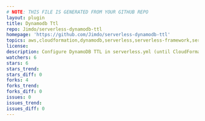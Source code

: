 ```yaml
---
# NOTE: THIS FILE IS GENERATED FROM YOUR GITHUB REPO
layout: plugin
title: Dynamodb Ttl
repo: Jimdo/serverless-dynamodb-ttl
homepage: 'https://github.com/Jimdo/serverless-dynamodb-ttl'
topics: aws,cloudformation,dynamodb,serverless,serverless-framework,serverless-plugin
license: 
description: Configure DynamoDB TTL in serverless.yml (until CloudFormation supports this).
watchers: 6
stars: 6
stars_trend: 
stars_diff: 0
forks: 4
forks_trend: 
forks_diff: 0
issues: 0
issues_trend: 
issues_diff: 0
---
```

